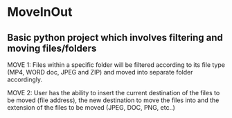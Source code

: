 # MoveInOut
## Basic python project which involves filtering and moving files/folders
MOVE 1:
  Files within a specific folder will be filtered according to its file type (MP4, WORD doc, JPEG and ZIP) and moved     into separate folder accordingly.
  
MOVE 2:
  User has the ability to insert the current destination of the files to be moved (file address), the new destination   to move the files into and the extension of the files to be moved (JPEG, DOC, PNG, etc..)

